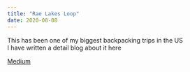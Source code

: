 ```yaml
---
title: "Rae Lakes Loop"
date: 2020-08-08
---
```



This has been one of my biggest backpacking trips in the US  
I have written a detail blog about it here

[Medium](https://link.medium.com/rPbk3Tq8M8) 
